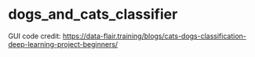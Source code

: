 # dogs_and_cats_classifier
GUI code credit: https://data-flair.training/blogs/cats-dogs-classification-deep-learning-project-beginners/
